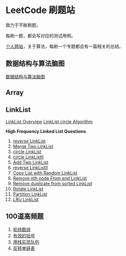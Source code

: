
# LeetCode 刷题站

致力于不断刷题。

每刷一题，都会写对应的测试用例。

[个人网站](https://wangbaoqi.tech/algorithm)，关于算法，每刷一个专题都会有一篇相关的总结。

## 数据结构与算法脑图 

[数据结构与算法脑图](https://www.processon.com/view/link/6433ef6e242fb51ae70a62f3)


## Array

## LinkList

[LinkList Overview](./src/LinkList/LinkList.md)
[LinkList circle Algorithm]()

**High Frequency Linked List Questions**

1. [reverse LinkList](./src/LinkList/reverseLinkList/)
2. [Merge Two LinkList](./src/LinkList/mergeTwoLinkList/)
3. [circle LinkList](./src/LinkList/circleLinkList/)
4. [circle LinkListII](./src/LinkList/circleLinkListII/)
5. [Add Two LinkList]()
6. [reverse LinkListII]()
7. [Copy List with Random LinkList]()
8. [Remove nth node From end LinkList]()
9. [Remove duplicate from sorted LinkList]()
10. [Rotate LinkList]()
11. [Partition LinkList]()
12. [LRU LinkList]()


## 100道高频题

1. [轮转数组](./src/Array/rotateArray/)
2. [有效的括号](./src/String/validParentheses/)
3. [用栈实现队列](./src/StackQueue/implementStackUseQueue/)
4. [反转单链表](./src/LinkList/reverseLinkList/)


